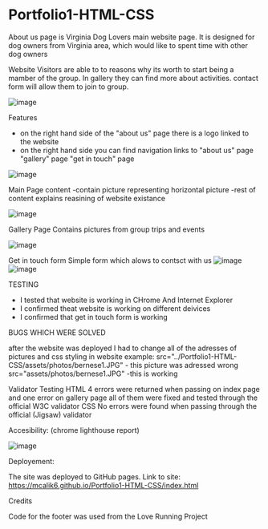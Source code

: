 # Portfolio1-HTML-CSS
About us page is Virginia Dog Lovers main website page. It is designed for dog owners from Virginia area, which would like to spent time with other dog owners


Website Visitors are able to to reasons why its worth to start being a mamber of the group.
In gallery they can find more about activities.
contact form will allow them to join to group.

![image](https://user-images.githubusercontent.com/116521971/211062796-b627338e-115a-4332-b73f-89e172664abc.png)

Features

- on the right hand side of the "about us" page there is a logo linked to the website
- on the right hand side you can find navigation links to "about us" page "gallery" page "get in touch" page

![image](https://user-images.githubusercontent.com/116521971/211072332-85bdaacd-c651-4c33-a355-34125407b72b.png)

Main Page content
-contain picture representing horizontal picture
-rest of content explains reasining of website existance

![image](https://user-images.githubusercontent.com/116521971/211072781-4104da69-d24f-473a-ad97-fc922878a00d.png)

Gallery Page
Contains pictures from group trips and events

![image](https://user-images.githubusercontent.com/116521971/211074881-81912dcc-129a-4355-b351-8092a8230dbe.png)


Get in touch form
Simple form which alows to contsct with us
![image](https://user-images.githubusercontent.com/116521971/211075180-75887994-2aa8-4190-abf1-50aee6ad5587.png)
![image](https://user-images.githubusercontent.com/116521971/211075246-3ea72471-e910-4946-a856-972457323369.png)




TESTING
- I tested that website is working in CHrome And Internet Explorer
- I confirmed theat website is working on different deivices
- I confirmed that get in touch form is working

BUGS WHICH  WERE SOLVED

after the website was deployed I had to change all of the adresses of pictures and css styling in website 
example:
src="../Portfolio1-HTML-CSS/assets/photos/bernese1.JPG" - this picture was adressed wrong
src="assets/photos/bernese1.JPG"  -this is working

Validator Testing
HTML
4 errors were returned when passing  on index page and one error on gallery page all of them were fixed and tested through the official W3C validator
CSS
No errors were found when passing through the official (Jigsaw) validator

Accesibility: (chrome lighthouse report)

![image](https://user-images.githubusercontent.com/116521971/211084628-f84cbbde-1120-44cc-b7a1-3725cadc6b11.png)

Deployement:

The site was deployed to GitHub pages.
Link to site:
https://mcalik6.github.io/Portfolio1-HTML-CSS/index.html


Credits

Code for the footer was used from the Love Running Project

